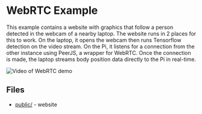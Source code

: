 # WebRTC Example

This example contains a website with graphics that follow a person detected in the webcam of a nearby laptop. The website runs in 2 places for this to work. On the laptop, it opens the webcam then runs Tensorflow detection on the video stream. On the Pi, it listens for a connection from the other instance using PeerJS, a wrapper for WebRTC. Once the connection is made, the laptop streams body position data directly to the Pi in real-time.

![Video of WebRTC demo](/examples/media/webrtc_in.webp "Cover image")

## Files

* [public/](public) - website
